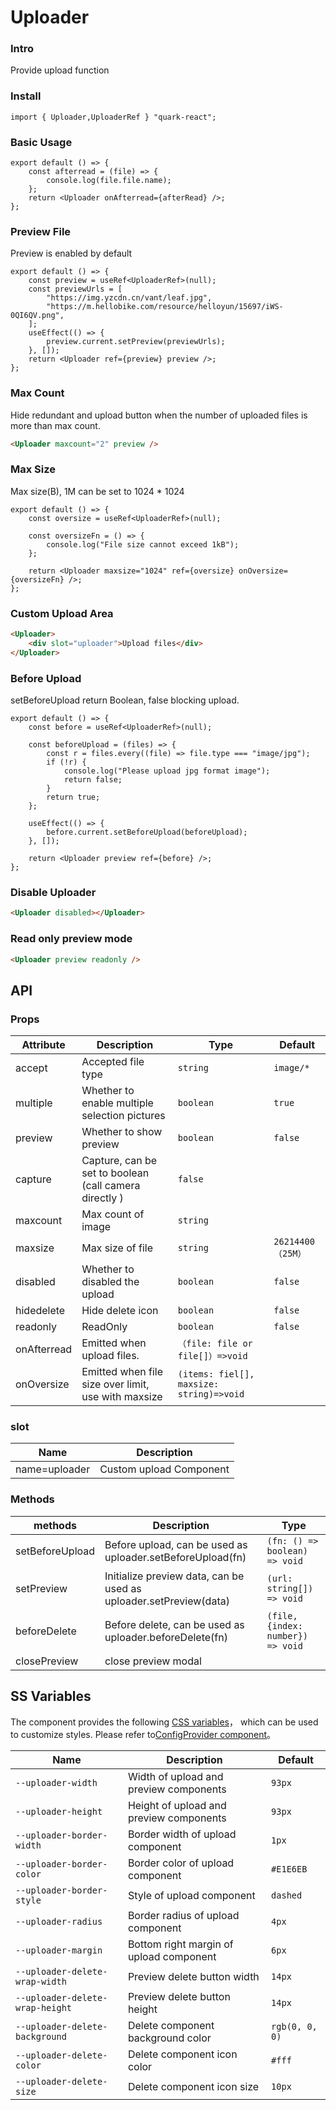 # Uploader

### Intro

Provide upload function

### Install

```tsx
import { Uploader,UploaderRef } "quark-react";
```

### Basic Usage

```tsx
export default () => {
	const afterread = (file) => {
		console.log(file.file.name);
	};
	return <Uploader onAfterread={afterRead} />;
};
```

### Preview File

Preview is enabled by default

```tsx
export default () => {
	const preview = useRef<UploaderRef>(null);
	const previewUrls = [
		"https://img.yzcdn.cn/vant/leaf.jpg",
		"https://m.hellobike.com/resource/helloyun/15697/iWS-0QI6QV.png",
	];
	useEffect(() => {
		preview.current.setPreview(previewUrls);
	}, []);
	return <Uploader ref={preview} preview />;
};
```

### Max Count

Hide redundant and upload button when the number of uploaded files is more than max count.

```html
<Uploader maxcount="2" preview />
```

### Max Size

Max size(B), 1M can be set to 1024 \* 1024

```tsx
export default () => {
	const oversize = useRef<UploaderRef>(null);

	const oversizeFn = () => {
		console.log("File size cannot exceed 1kB");
	};

	return <Uploader maxsize="1024" ref={oversize} onOversize={oversizeFn} />;
};
```

### Custom Upload Area

```html
<Uploader>
	<div slot="uploader">Upload files</div>
</Uploader>
```

### Before Upload

setBeforeUpload return Boolean, false blocking upload.

```tsx
export default () => {
	const before = useRef<UploaderRef>(null);

	const beforeUpload = (files) => {
		const r = files.every((file) => file.type === "image/jpg");
		if (!r) {
			console.log("Please upload jpg format image");
			return false;
		}
		return true;
	};

	useEffect(() => {
		before.current.setBeforeUpload(beforeUpload);
	}, []);

	return <Uploader preview ref={before} />;
};
```

### Disable Uploader

```html
<Uploader disabled></Uploader>
```

### Read only preview mode

```html
<Uploader preview readonly />
```

## API

### Props

| Attribute   | Description                                            | Type                                     | Default            |
| ----------- | ------------------------------------------------------ | ---------------------------------------- | ------------------ |
| accept      | Accepted file type                                     | `string `                                | `image/*`          |
| multiple    | Whether to enable multiple selection pictures          | `boolean `                               | `true`             |
| preview     | Whether to show preview                                | `boolean`                                | `false`            |
| capture     | Capture, can be set to boolean (call camera directly ) | `false`                                  |
| maxcount    | Max count of image                                     | `string `                                |
| maxsize     | Max size of file                                       | `string `                                | `26214400 （25M）` |
| disabled    | Whether to disabled the upload                         | `boolean `                               | `false`            |
| hidedelete  | Hide delete icon                                       | `boolean`                                | `false`            |
| readonly    | ReadOnly                                               | `boolean`                                | `false`            |
| onAfterread | Emitted when upload files.                             | `（file: file or file[]）=>void`         |                    |
| onOversize  | Emitted when file size over limit, use with maxsize    | `(items: fiel[], maxsize: string)=>void` |                    |

### slot

| Name          | Description             |
| ------------- | ----------------------- |
| name=uploader | Custom upload Component |

### Methods

| methods         | Description                                                       | Type                              |
| --------------- | ----------------------------------------------------------------- | --------------------------------- |
| setBeforeUpload | Before upload, can be used as uploader.setBeforeUpload(fn)        | `(fn: () => boolean) => void`     |
| setPreview      | Initialize preview data, can be used as uploader.setPreview(data) | `(url: string[]) => void`         |
| beforeDelete    | Before delete, can be used as uploader.beforeDelete(fn)           | `(file, {index: number}) => void` |
| closePreview    | close preview modal                                               |                                   |

## SS Variables

The component provides the following [CSS variables](https://developer.mozilla.org/zh-CN/docs/Web/CSS/Using_CSS_custom_properties)， which can be used to customize styles. Please refer to[ConfigProvider component](#/zh-CN/guide/theme)。

| Name                            | Description                             | Default        |
| ------------------------------- | --------------------------------------- | -------------- |
| `--uploader-width`              | Width of upload and preview components  | `93px`         |
| `--uploader-height`             | Height of upload and preview components | `93px`         |
| `--uploader-border-width`       | Border width of upload component        | `1px`          |
| `--uploader-border-color`       | Border color of upload component        | `#E1E6EB`      |
| `--uploader-border-style`       | Style of upload component               | `dashed`       |
| `--uploader-radius`             | Border radius of upload component       | `4px`          |
| `--uploader-margin`             | Bottom right margin of upload component | `6px`          |
| `--uploader-delete-wrap-width`  | Preview delete button width             | `14px `        |
| `--uploader-delete-wrap-height` | Preview delete button height            | `14px`         |
| `--uploader-delete-background`  | Delete component background color       | `rgb(0, 0, 0)` |
| `--uploader-delete-color`       | Delete component icon color             | `#fff`         |
| `--uploader-delete-size`        | Delete component icon size              | `10px`         |
